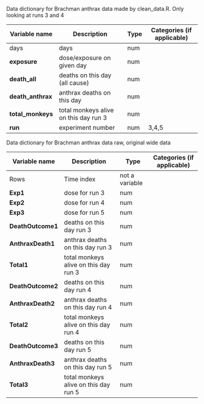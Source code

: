 Data dictionary for Brachman anthrax data made by clean_data.R. Only looking at runs 3 and 4

|**Variable name** | **Description** | **Type** | **Categories (if applicable)** |
|------------------|-----------------|------------------|-----------------|
|days| days   | num | |
|**exposure**| dose/exposure on given day  |num| |
|**death_all**| deaths on this day (all cause) | num | |
|**death_anthrax**| anthrax deaths on this day  | num | |
|**total_monkeys**|  total monkeys alive on this day run 3 | num | |
|**run**|  experiment number | num | 3,4,5 |



Data dictionary for Brachman anthrax data raw, original wide data

|**Variable name** | **Description** | **Type** | **Categories (if applicable)** |
|------------------|-----------------|------------------|-----------------|
|Rows| Time index  | not a variable | |
|**Exp1**| dose for run 3  |num| |
|**Exp2**| dose for run 4  |num| |
|**Exp3**|  dose for run 5  |num | |
|**DeathOutcome1**| deaths on this day run 3 | num | |
|**AnthraxDeath1**| anthrax deaths on this day run 3 | num | |
|**Total1**|  total monkeys alive on this day run 3 | num | |
|**DeathOutcome2**|  deaths on this day run 4 | num | |
|**AnthraxDeath2**|  anthrax deaths on this day run 4 | num  | |
|**Total2**|  total monkeys alive on this day run 4 | num | |
|**DeathOutcome3**|  deaths on this day run 5 | num| |
|**AnthraxDeath3**|  anthrax deaths on this day run 5 | num  | |
|**Total3**|  total monkeys alive on this day run 5 | num | |
